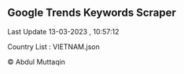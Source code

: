 

## Google Trends Keywords Scraper 
 
Last Update 13-03-2023 , 10:57:12

Country List :
VIETNAM.json



© Abdul Muttaqin 
